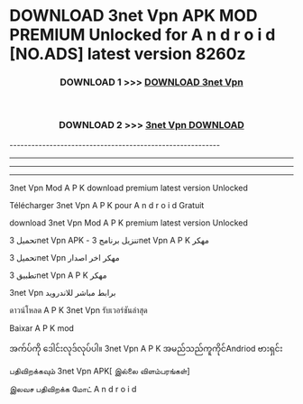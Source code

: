 # DOWNLOAD 3net Vpn  APK MOD PREMIUM Unlocked for A n d r o i d [NO.ADS] latest version 8260z 



<div align="center">

<h3>DOWNLOAD 1 >>> <a href="https://getmod2.web.app/?judul=3net Vpn ">DOWNLOAD 3net Vpn </a></h3><br>

<h3>DOWNLOAD 2 >>> <a href="https://getmod2.web.app/?judul=3net Vpn ">3net Vpn  DOWNLOAD </a></h3>

</div>
----------------------------------------------------------

----------------------------------------------------------

----------------------------------------------------------

----------------------------------------------------------

3net Vpn  Mod A P K download premium latest version Unlocked

Télécharger 3net Vpn  A P K pour A n d r o i d Gratuit

download 3net Vpn  Mod A P K premium latest version Unlocked

تحميل 3net Vpn  APK - تنزيل برنامج 3net Vpn  A P K مهكر

تحميل 3net Vpn  مهكر اخر اصدار

تطبيق 3net Vpn  A P K مهكر

3net Vpn  برابط مباشر للاندرويد

ดาวน์โหลด A P K 3net Vpn  รับเวอร์ชันล่าสุด

Baixar A P K mod

အက်ပ်ကို ဒေါင်းလုဒ်လုပ်ပါ။ 3net Vpn  A P K အမည်သည်ကူကိုင်Andriod ဗားရှင်း

பதிவிறக்கவும் 3net Vpn  APK[ இல்லை விளம்பரங்கள்] 
 
இலவச பதிவிறக்க மோட் A n d r o i d



